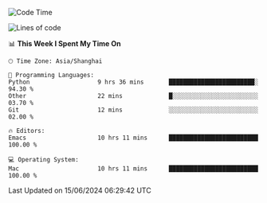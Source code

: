<!--START_SECTION:waka-->
![Code Time](http://img.shields.io/badge/Code%20Time-2%2C009%20hrs%2045%20mins-blue)

![Lines of code](https://img.shields.io/badge/From%20Hello%20World%20I%27ve%20Written-308.1%20thousand%20lines%20of%20code-blue)

📊 **This Week I Spent My Time On** 

```text
🕑︎ Time Zone: Asia/Shanghai

💬 Programming Languages: 
Python                   9 hrs 36 mins       ████████████████████████░   94.30 % 
Other                    22 mins             █░░░░░░░░░░░░░░░░░░░░░░░░   03.70 % 
Git                      12 mins             ░░░░░░░░░░░░░░░░░░░░░░░░░   02.00 % 

🔥 Editors: 
Emacs                    10 hrs 11 mins      █████████████████████████   100.00 % 

💻 Operating System: 
Mac                      10 hrs 11 mins      █████████████████████████   100.00 % 
```


 Last Updated on 15/06/2024 06:29:42 UTC
<!--END_SECTION:waka-->
